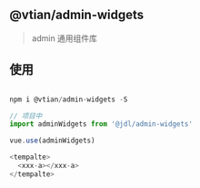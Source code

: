 ## @vtian/admin-widgets

> admin 通用组件库

## 使用

```js

npm i @vtian/admin-widgets -S

// 项目中
import adminWidgets from '@jdl/admin-widgets'

vue.use(adminWidgets)

<tempalte>
  <xxx-a></xxx-a>
</tempalte>
```
